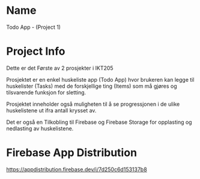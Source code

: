 # Name

Todo App - (Project 1)

# Project Info

Dette er det Første av 2 prosjekter i IKT205

Prosjektet er en enkel huskeliste app (Todo App) hvor brukeren kan legge til huskelister (Tasks) med de forskjellige ting (Items) som må gjøres og tilsvarende funksjon for sletting.

Prosjektet inneholder også muligheten til å se progressjonen i de ulike huskelistene ut ifra antall krysset av.

Det er også en Tilkobling til Firebase og Firebase Storage for opplasting og nedlasting av huskelistene.

# Firebase App Distribution

https://appdistribution.firebase.dev/i/7d250c6d153137b8




